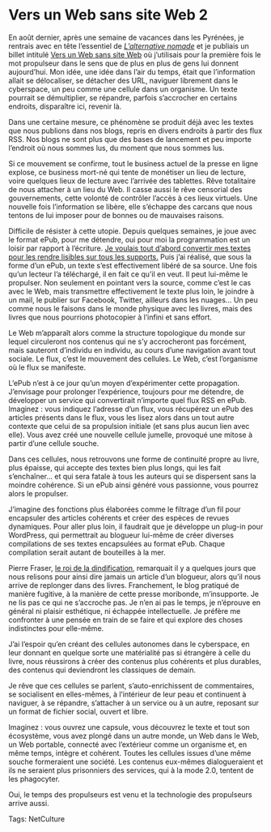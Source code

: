 # Vers un Web sans site Web 2

En août dernier, après une semaine de vacances dans les Pyrénées, je rentrais avec en tête l’essentiel de [*L’alternative nomade*](http://blog.tcrouzet.com/alternative-nomade/) et je publiais un billet intitulé [Vers un Web sans site Web](http://blog.tcrouzet.com/2009/08/17/vers-un-web-sans-site-web/) où j’utilisais pour la première fois le mot propulseur dans le sens que de plus en plus de gens lui donnent aujourd’hui. Mon idée, une idée dans l’air du temps, était que l’information allait se délocaliser, se détacher des URL, naviguer librement dans le cyberspace, un peu comme une cellule dans un organisme. Un texte pourrait se démultiplier, se répandre, parfois s’accrocher en certains endroits, disparaître ici, revenir là.<span id="more-16063"></span>

Dans une certaine mesure, ce phénomène se produit déjà avec les textes que nous publions dans nos blogs, repris en divers endroits à partir des flux RSS. Nos blogs ne sont plus que des bases de lancement et peu importe l’endroit où nous sommes lus, du moment que nous sommes lus.

Si ce mouvement se confirme, tout le business actuel de la presse en ligne explose, ce business mort-né qui tente de monétiser un lieu de lecture, voire quelques lieux de lecture avec l’arrivée des tablettes. Rêve totalitaire de nous attacher à un lieu du Web. Il casse aussi le rêve censorial des gouvernements, cette volonté de contrôler l’accès à ces lieux virtuels. Une nouvelle fois l’information se libère, elle s’échappe des carcans que nous tentons de lui imposer pour de bonnes ou de mauvaises raisons.

Difficile de résister à cette utopie. Depuis quelques semaines, je joue avec le format ePub, pour me détendre, oui pour moi la programmation est un loisir par rapport à l’écriture. [Je voulais tout d’abord convertir mes textes pour les rendre lisibles sur tous les supports.](http://txt/tcrouzet.com) Puis j’ai réalisé, que sous la forme d’un ePub, un texte s’est effectivement libéré de sa source. Une fois qu’un lecteur l’a téléchargé, il en fait ce qu’il en veut. Il peut lui-même le propulser. Non seulement en pointant vers la source, comme c’est le cas avec le Web, mais transmettre effectivement le texte plus loin, le joindre à un mail, le publier sur Facebook, Twitter, ailleurs dans les nuages… Un peu comme nous le faisons dans le monde physique avec les livres, mais des livres que nous pourrions photocopier à l’infini et sans effort.

Le Web m’apparaît alors comme la structure topologique du monde sur lequel circuleront nos contenus qui ne s’y accrocheront pas forcément, mais sauteront d’individu en individu, au cours d’une navigation avant tout sociale. Le flux, c’est le mouvement des cellules. Le Web, c’est l’organisme où le flux se manifeste.

L’ePub n’est à ce jour qu’un moyen d’expérimenter cette propagation. J’envisage pour prolonger l’expérience, toujours pour me détendre, de développer un service qui convertirait n’importe quel flux RSS en ePub. Imaginez : vous indiquez l’adresse d’un flux, vous récupérez un ePub des articles présents dans le flux, vous les lisez alors dans un tout autre contexte que celui de sa propulsion initiale (et sans plus aucun lien avec elle). Vous avez créé une nouvelle cellule jumelle, provoqué une mitose à partir d’une cellule souche.

Dans ces cellules, nous retrouvons une forme de continuité propre au livre, plus épaisse, qui accepte des textes bien plus longs, qui les fait s’enchaîner… et qui sera fatale à tous les auteurs qui se dispersent sans la moindre cohérence. Si un ePub ainsi généré vous passionne, vous pourrez alors le propulser.

J’imagine des fonctions plus élaborées comme le filtrage d’un fil pour encapsuler des articles cohérents et créer des espèces de revues dynamiques. Pour aller plus loin, il faudrait que je développe un plug-in pour WordPress, qui permettrait au blogueur lui-même de créer diverses compilations de ses textes encapsulées au format ePub. Chaque compilation serait autant de bouteilles à la mer.

Pierre Fraser, [le roi de la dindification](http://dindification.com/), remarquait il y a quelques jours que nous relisons pour ainsi dire jamais un article d’un blogueur, alors qu’il nous arrive de replonger dans des livres. Franchement, le blog pratiqué de manière fugitive, à la manière de cette presse moribonde, m’insupporte. Je ne lis pas ce qui ne s’accroche pas. Je n’en ai pas le temps, je n’éprouve en général ni plaisir esthétique, ni échappée intellectuelle. Je préfère me confronter à une pensée en train de se faire et qui explore des choses indistinctes pour elle-même.

J’ai l’espoir qu’en créant des cellules autonomes dans le cyberspace, en leur donnant en quelque sorte une matérialité pas si étrangère à celle du livre, nous réussirons à créer des contenus plus cohérents et plus durables, des contenus qui deviendront les classiques de demain.

Je rêve que ces cellules se parlent, s’auto-enrichissent de commentaires, se socialisent en elles-mêmes, à l’intérieur de leur peau et continuent à naviguer, à se répandre, s’attacher à un service ou à un autre, reposant sur un format de fichier social, ouvert et libre.

Imaginez : vous ouvrez une capsule, vous découvrez le texte et tout son écosystème, vous avez plongé dans un autre monde, un Web dans le Web, un Web portable, connecté avec l’extérieur comme un organisme et, en même temps, intègre et cohérent. Toutes les cellules issues d’une même souche formeraient une société. Les contenus eux-mêmes dialogueraient et ils ne seraient plus prisonniers des services, qui à la mode 2.0, tentent de les phagocyter.

Oui, le temps des propulseurs est venu et la technologie des propulseurs arrive aussi.

Tags: NetCulture